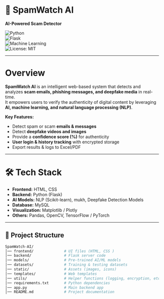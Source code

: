 # 📡 SpamWatch AI  
**AI-Powered Scam Detector**  

![Python](https://img.shields.io/badge/Python-3.10-blue)  
![Flask](https://img.shields.io/badge/Flask-WebApp-red)  
![Machine Learning](https://img.shields.io/badge/Machine%20Learning-NLP%20%7C%20Deepfake-green)  
![License: MIT](https://img.shields.io/badge/License-MIT-yellow.svg)  

---

# Overview  
**SpamWatch AI** is an intelligent web-based system that detects and analyzes **scam emails, phishing messages, and deepfake media** in real-time.  
It empowers users to verify the authenticity of digital content by leveraging **AI, machine learning, and natural language processing (NLP)**.  

 **Key Features:**  
-  Detect spam or scam **emails & messages**   
-  Detect **deepfake videos and images**  
-  Provide a **confidence score (%)** for authenticity  
-  **User login & history tracking** with encrypted storage  
-  Export results & logs to Excel/PDF  

---

# 🛠️ Tech Stack  
- **Frontend:** HTML, CSS  
- **Backend:** Python (Flask)  
- **AI Models:** NLP (Scikit-learn), mukh, Deepfake Detection Models  
- **Database:**  MySQL  
- **Visualization:** Matplotlib / Plotly 
- **Others:** Pandas, OpenCV, TensorFlow / PyTorch  

---

## 📂 Project Structure  
```bash
SpamWatch-AI/
│── frontend/              # UI files (HTML, CSS )
│── backend/               # Flask server code
│── models/                # Pre-trained AI/ML models
│── datasets/              # Training & testing datasets
│── static/                # Assets (images, icons)
│── templates/             # Web templates
│── utils/                 # Helper functions (logging, encryption, etc.)
│── requirements.txt       # Python dependencies
│── app.py                 # Main backend app
│── README.md              # Project documentation
